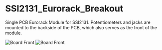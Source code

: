 # SSI2131_Eurorack_Breakout
Single PCB Eurorack Module for SSI2131. Potentiometers and jacks are mounted to the backside of the PCB, which also serves as the front of the module.

![Board Front](/docs/board_images/front.png)
![Board Front](/docs/board_images/back.png)

